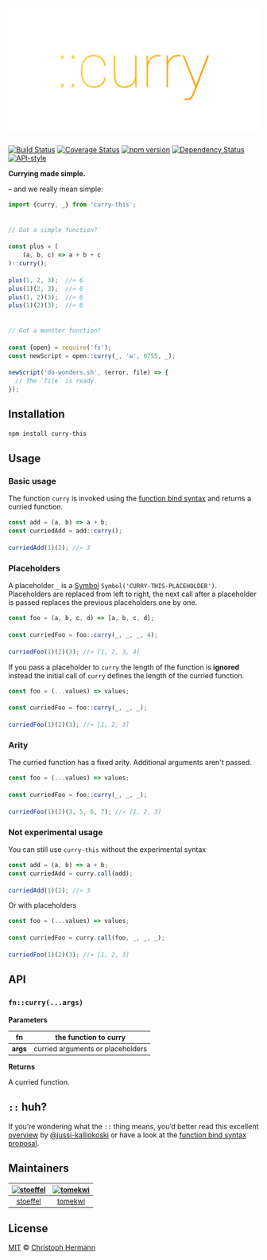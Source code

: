 <h1 align="center">
	<img
		alt="curry-this"
		src="./logo.png"
	/>
</h1>

[![Build Status](https://travis-ci.org/stoeffel/curry-this.svg)](https://travis-ci.org/stoeffel/curry-this)
[![Coverage Status](https://coveralls.io/repos/stoeffel/curry-this/badge.svg?branch=master)](https://coveralls.io/r/stoeffel/curry-this?branch=master)
[![npm version](https://badge.fury.io/js/curry-this.svg)](http://badge.fury.io/js/curry-this)
[![Dependency Status](https://david-dm.org/stoeffel/curry-this.svg)](https://david-dm.org/1-liners/1-liners)
[![API-style](https://img.shields.io/badge/API--style-%3A%3A-blue.svg)](https://github.com/zenparsing/es-function-bind)


**Currying made simple.**



– and we really mean simple:

```js
import {curry, _} from 'curry-this';


// Got a simple function?

const plus = (
	(a, b, c) => a + b + c
)::curry();

plus(1, 2, 3);  //» 6
plus(1)(2, 3);  //» 6
plus(1, 2)(3);  //» 6
plus(1)(2)(3);  //» 6


// Got a monster function?

const {open} = require('fs');
const newScript = open::curry(_, 'w', 0755, _);

newScript('do-wonders.sh', (error, file) => {
  // The `file` is ready.
});
```



Installation
------------

```sh
npm install curry-this
```




Usage
---

### Basic usage

The function `curry` is invoked using the [function bind syntax](https://github.com/zenparsing/es-function-bind) and returns a curried function.

```js
const add = (a, b) => a + b;
const curriedAdd = add::curry();

curriedAdd(1)(2); //» 3
```


### Placeholders

A placeholder `_` is a [Symbol](https://developer.mozilla.org/en/docs/Web/JavaScript/Reference/Global_Objects/Symbol) `Symbol('CURRY-THIS-PLACEHOLDER')`.
Placeholders are replaced from left to right, the next call after a placeholder is passed replaces the previous placeholders one by one.

```js
const foo = (a, b, c, d) => [a, b, c, d];

const curriedFoo = foo::curry(_, _, _, 4);

curriedFoo(1)(2)(3); //» [1, 2, 3, 4]
```

If you pass a placeholder to `curry` the length of the function is **ignored** instead the initial call of `curry` defines the length of the curried function.

```js
const foo = (...values) => values;

const curriedFoo = foo::curry(_, _, _);

curriedFoo(1)(2)(3); //» [1, 2, 3]
```

### Arity

The curried function has a fixed arity. Additional arguments aren't passed.

```js
const foo = (...values) => values;

const curriedFoo = foo::curry(_, _, _);

curriedFoo(1)(2)(3, 5, 6, 7); //» [1, 2, 3]
```

### Not experimental usage

You can still use `curry-this` without the experimental syntax

```js
const add = (a, b) => a + b;
const curriedAdd = curry.call(add);

curriedAdd(1)(2); //» 3
```

Or with placeholders

```js
const foo = (...values) => values;

const curriedFoo = curry.call(foo, _, _, _);

curriedFoo(1)(2)(3); //» [1, 2, 3]
```

API
---

### `fn::curry(...args)`

**Parameters**

**fn** | the function to curry
-------|----------------------
**args** | curried arguments or placeholders

**Returns**

A curried function.



`::` huh?
----

If you’re wondering what the `::` thing means, you’d better read this excellent [overview](https://github.com/jussi-kalliokoski/trine/blob/5b735cbfb6b28ae94bac0446d9ecd5ce51fb149b/README.md#why) by [@jussi-kalliokoski](https://github.com/jussi-kalliokoski) or have a look at the [function bind syntax proposal](https://github.com/zenparsing/es-function-bind).


Maintainers
-----------

|  [![stoeffel](https://avatars.githubusercontent.com/u/1217681?v=3&s=80)](https://github.com/stoeffel) | [![tomekwi](https://avatars.githubusercontent.com/u/4624660?v=3&s=80)](https://github.com/tomekwi)  |
| :--:|:--: |
|  [stoeffel](https://github.com/stoeffel) | [tomekwi](https://github.com/tomekwi)  |




License
-------

[MIT][] © [Christoph Hermann][]

[MIT]: ./LICENSE.md
[Christoph Hermann]: https://github.com/stoeffel
